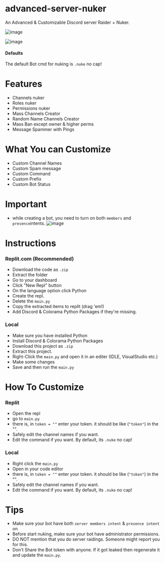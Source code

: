 # advanced-server-nuker
An Advanced &amp; Customizable Discord server Raider + Nuker.

![image](https://user-images.githubusercontent.com/85618839/125419362-73414d74-e799-46e0-aaa2-0ec44133f57d.png)


![image](https://user-images.githubusercontent.com/85618839/125415692-8670d4e9-34b8-4c48-8b55-5836a1b037c5.png)


#### Defaults
The default Bot cmd for nuking is `.nuke` no cap!

# Features
- Channels nuker
- Roles nuker
- Permissions nuker
- Mass Channels Creator
- Random Name Channels Creator
- Mass Ban except owner & higher perms
- Message Spammer with Pings

# What You can Customize
- Custom Channel Names
- Custom Spam message 
- Custom Command
- Custom Prefix
- Custom Bot Status

# Important
- while creating a bot, you need to turn on both `members` and `presence`intents.
 ![image](https://user-images.githubusercontent.com/85618839/125402881-85103000-e3d2-11eb-9996-42d93a328e46.png)


# Instructions
### Replit.com (Recommended)
- Download the code as `.zip`
- Extract the folder
- Go to your dashboard
- Click "New Repl" button
- On the language option click Python
- Create the repl.
- Delete the `main.py`
- Copy the extracted items to replit (drag 'em!)
- Add Discord & Colorama Python Packages if they're missing.

### Local
- Make sure you have installed Python
- Install Discord & Colorama Python Packages
- Download this project as `.zip`
- Extract this project.
- Right-Click the `main.py` and open it in an editer (IDLE, VisualStudio etc.)
- Make some changes 
- Save and then run the `main.py`

# How To Customize
### Replit
- Open the repl
- go to `main.py`
- there is, in `token = ""` enter your token. it should be like (`"token"`) in the "".
- Safely edit the channel names if you want.
- Edit the command if you want. By default, its `.nuke` no cap!

### Local
- Right click the `main.py`
- Open in your code editor
- there is, in `token = ""` enter your token. it should be like (`"token"`) in the "".
- Safely edit the channel names if you want.
- Edit the command if you want. By default, its `.nuke` no cap!

# Tips
- Make sure your bot have both `server members intent` & `presence intent` on
- Before start nuking, make sure your bot have administrator permissions.
- DO NOT mention that you do server raidings. Someone might report you for this.
- Don't Share the Bot token with anyone. If it got leaked then regenerate it and update the `main.py`.


